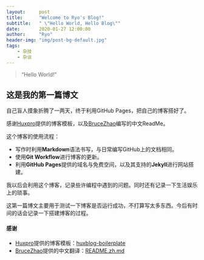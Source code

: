 ```yaml
---
layout:     post
title:      "Welcome to Ryo's Blog!"
subtitle:   " \"Hello World, Hello Blog\""
date:       2020-01-27 12:00:00
author:     "Ryo"
header-img: "img/post-bg-default.jpg"
tags:
    - 杂技
    - 杂谈
---
```


> “Hello World!”

## 这是我的第一篇博文

自己盲人摸象折腾了一两天，终于利用GitHub Pages，把自己的博客搭好了。

感谢[Huxpro][Huxpro]提供的博客模板，以及[BruceZhao][BruceZhao]编写的中文ReadMe。

这个博客的使用流程：
- 写作时利用**Markdown**语法书写，与日常编写GitHub上的文档相同。
- 使用**Git Workflow**进行博客的更新。
- 利用**GitHub Pages**提供的域名与免费空间，以及其支持的**Jekyll**进行网站搭建。

我以后会利用这个博客，记录些许编程中遇到的问题。同时还有记录一下生活娱乐上的琐事。

这第一篇博文主要用于测试一下博客是否运行成功，不打算写太多东西。今后有时间的话会记录一下搭建博客的过程。


#### 感谢

- [Huxpro][Huxpro]提供的博客模板：[huxblog-boilerplate](https://github.com/Huxpro/huxblog-boilerplate)
- [BruceZhao][BruceZhao]提供的中文翻译：[README.zh.md](https://github.com/Huxpro/huxpro.github.io/blob/master/README.zh.md)




[Huxpro]: https://github.com/huxpro
[BruceZhao]: https://github.com/BruceZhaoR